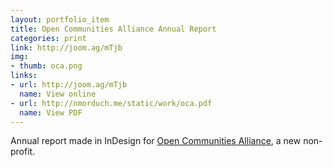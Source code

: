 ```yaml
---
layout: portfolio_item
title: Open Communities Alliance Annual Report
categories: print
link: http://joom.ag/mTjb
img:
- thumb: oca.png
links:
- url: http://joom.ag/mTjb
  name: View online
- url: http://nmorduch.me/static/work/oca.pdf
  name: View PDF
---
```


Annual report made in InDesign for [Open Communities Alliance](http://ctoca.org), a new non-profit.
